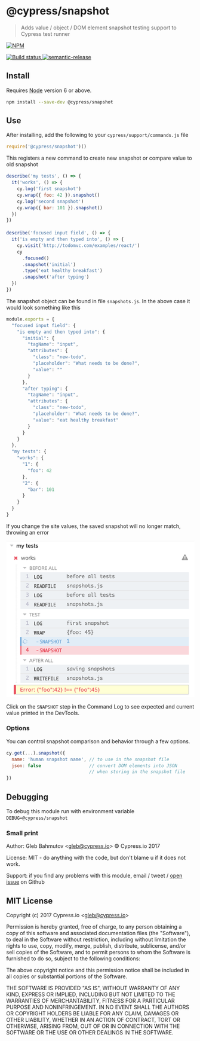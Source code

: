 # @cypress/snapshot

> Adds value / object / DOM element snapshot testing support to Cypress test runner

[![NPM][npm-icon] ][npm-url]

[![Build status][ci-image] ][ci-url]
[![semantic-release][semantic-image] ][semantic-url]

## Install

Requires [Node](https://nodejs.org/en/) version 6 or above.

```sh
npm install --save-dev @cypress/snapshot
```

## Use

After installing, add the following to your `cypress/support/commands.js` file

```js
require('@cypress/snapshot')()
```

This registers a new command to create new snapshot or compare value to old snapshot

```js
describe('my tests', () => {
  it('works', () => {
    cy.log('first snapshot')
    cy.wrap({ foo: 42 }).snapshot()
    cy.log('second snapshot')
    cy.wrap({ bar: 101 }).snapshot()
  })
})

describe('focused input field', () => {
  it('is empty and then typed into', () => {
    cy.visit('http://todomvc.com/examples/react/')
    cy
      .focused()
      .snapshot('initial')
      .type('eat healthy breakfast')
      .snapshot('after typing')
  })
})
```

The snapshot object can be found in file `snapshots.js`. In the above case it would look something like this

```js
module.exports = {
  "focused input field": {
    "is empty and then typed into": {
      "initial": {
        "tagName": "input",
        "attributes": {
          "class": "new-todo",
          "placeholder": "What needs to be done?",
          "value": ""
        }
      },
      "after typing": {
        "tagName": "input",
        "attributes": {
          "class": "new-todo",
          "placeholder": "What needs to be done?",
          "value": "eat healthy breakfast"
        }
      }
    }
  },
  "my tests": {
    "works": {
      "1": {
        "foo": 42
      },
      "2": {
        "bar": 101
      }
    }
  }
}
```

If you change the site values, the saved snapshot will no longer match, throwing an error

![Snapshot mismatch](img/snapshot-mismatch.png)

Click on the `SNAPSHOT` step in the Command Log to see expected and current value printed in the DevTools.

### Options

You can control snapshot comparison and behavior through a few options.

```js
cy.get(...).snapshot({
  name: 'human snapshot name', // to use in the snapshot file
  json: false                  // convert DOM elements into JSON
                               // when storing in the snapshot file
})
```

## Debugging

To debug this module run with environment variable `DEBUG=@cypress/snapshot`

### Small print

Author: Gleb Bahmutov &lt;gleb@cypress.io&gt; &copy; Cypress.io 2017

License: MIT - do anything with the code, but don't blame u if it does not work.

Support: if you find any problems with this module, email / tweet /
[open issue](https://github.com/cypress-io/snapshot/issues) on Github

## MIT License

Copyright (c) 2017 Cypress.io &lt;gleb@cypress.io&gt;

Permission is hereby granted, free of charge, to any person
obtaining a copy of this software and associated documentation
files (the "Software"), to deal in the Software without
restriction, including without limitation the rights to use,
copy, modify, merge, publish, distribute, sublicense, and/or sell
copies of the Software, and to permit persons to whom the
Software is furnished to do so, subject to the following
conditions:

The above copyright notice and this permission notice shall be
included in all copies or substantial portions of the Software.

THE SOFTWARE IS PROVIDED "AS IS", WITHOUT WARRANTY OF ANY KIND,
EXPRESS OR IMPLIED, INCLUDING BUT NOT LIMITED TO THE WARRANTIES
OF MERCHANTABILITY, FITNESS FOR A PARTICULAR PURPOSE AND
NONINFRINGEMENT. IN NO EVENT SHALL THE AUTHORS OR COPYRIGHT
HOLDERS BE LIABLE FOR ANY CLAIM, DAMAGES OR OTHER LIABILITY,
WHETHER IN AN ACTION OF CONTRACT, TORT OR OTHERWISE, ARISING
FROM, OUT OF OR IN CONNECTION WITH THE SOFTWARE OR THE USE OR
OTHER DEALINGS IN THE SOFTWARE.

[npm-icon]: https://nodei.co/npm/@cypress/snapshot.svg?downloads=true
[npm-url]: https://npmjs.org/package/@cypress/snapshot
[ci-image]: https://travis-ci.org/cypress-io/snapshot.svg?branch=master
[ci-url]: https://travis-ci.org/cypress-io/snapshot
[semantic-image]: https://img.shields.io/badge/%20%20%F0%9F%93%A6%F0%9F%9A%80-semantic--release-e10079.svg
[semantic-url]: https://github.com/semantic-release/semantic-release
